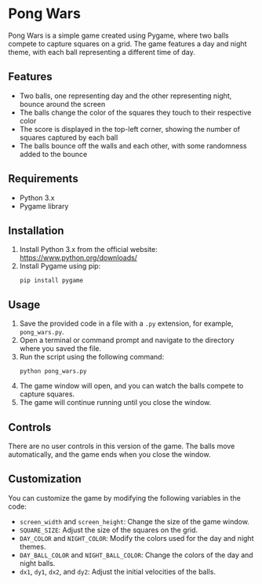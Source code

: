 # Pong Wars

Pong Wars is a simple game created using Pygame, where two balls compete to capture squares on a grid. The game features a day and night theme, with each ball representing a different time of day.

## Features

- Two balls, one representing day and the other representing night, bounce around the screen
- The balls change the color of the squares they touch to their respective color
- The score is displayed in the top-left corner, showing the number of squares captured by each ball
- The balls bounce off the walls and each other, with some randomness added to the bounce

## Requirements

- Python 3.x
- Pygame library

## Installation

1. Install Python 3.x from the official website: https://www.python.org/downloads/
2. Install Pygame using pip:
   ```
   pip install pygame
   ```

## Usage

1. Save the provided code in a file with a `.py` extension, for example, `pong_wars.py`.
2. Open a terminal or command prompt and navigate to the directory where you saved the file.
3. Run the script using the following command:
   ```
   python pong_wars.py
   ```
4. The game window will open, and you can watch the balls compete to capture squares.
5. The game will continue running until you close the window.

## Controls

There are no user controls in this version of the game. The balls move automatically, and the game ends when you close the window.

## Customization

You can customize the game by modifying the following variables in the code:

- `screen_width` and `screen_height`: Change the size of the game window.
- `SQUARE_SIZE`: Adjust the size of the squares on the grid.
- `DAY_COLOR` and `NIGHT_COLOR`: Modify the colors used for the day and night themes.
- `DAY_BALL_COLOR` and `NIGHT_BALL_COLOR`: Change the colors of the day and night balls.
- `dx1`, `dy1`, `dx2`, and `dy2`: Adjust the initial velocities of the balls.
